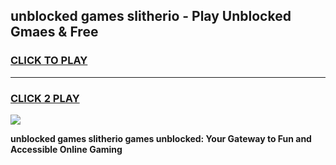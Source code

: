 
## unblocked games slitherio - Play Unblocked Gmaes & Free
<h3>
<a href="https://news.freeplayer.one?title=unblocked_games_slitherio&ref=23F">CLICK TO PLAY</a></h3>
<hr>

<h3>
<a href="https://news.freeplayer.one?title=unblocked_games_slitherio&ref=23F">CLICK 2 PLAY</a>
  
</h3>

<a href="https://news.freeplayer.one?title=unblocked_games_slitherio&ref=23F/"><img src="https://clearcache.store/games.png"></a>


**unblocked games slitherio games unblocked: Your Gateway to Fun and Accessible Online Gaming**
